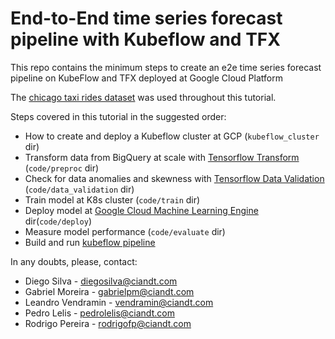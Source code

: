 # End-to-End time series forecast pipeline with Kubeflow and TFX

This repo contains the minimum steps to create an e2e time series forecast pipeline on KubeFlow and TFX deployed at Google Cloud Platform

The [chicago taxi rides dataset](https://digital.cityofchicago.org/index.php/chicago-taxi-data-released/) was used throughout this tutorial.

Steps covered in this tutorial in the suggested order:

*  How to create and deploy a Kubeflow cluster at GCP (`kubeflow_cluster` dir)
* Transform data from BigQuery at scale with [Tensorflow Transform](https://www.tensorflow.org/tfx/transform/get_started) (`code/preproc` dir)
* Check for data anomalies and skewness with [Tensorflow Data Validation](https://www.tensorflow.org/tfx/data_validation/get_started) (`code/data_validation` dir)
* Train model at K8s cluster (`code/train` dir)
* Deploy model at [Google Cloud Machine Learning Engine](https://cloud.google.com/ml-engine/)  dir(`code/deploy`)
* Measure model performance (`code/evaluate` dir)
* Build and run [kubeflow pipeline](https://www.kubeflow.org/docs/pipelines/overview/pipelines-overview/)

In any doubts, please, contact:

* Diego Silva - diegosilva@ciandt.com
* Gabriel Moreira - gabrielpm@ciandt.com
* Leandro Vendramin - vendramin@ciandt.com
* Pedro Lelis - pedrolelis@ciandt.com
* Rodrigo Pereira - rodrigofp@ciandt.com